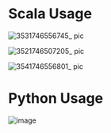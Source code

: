 
# Scala Usage
![3531746556745_ pic](https://github.com/user-attachments/assets/3a2c99be-8624-4466-91f1-6ba7215b867d)


![3521746507205_ pic](https://github.com/user-attachments/assets/6161e2b0-f9d7-454c-821f-de4427a1cc43)


![3541746556801_ pic](https://github.com/user-attachments/assets/67d9476d-3790-4a9e-bd4d-0f15b7f9e36c)


# Python Usage
![image](https://github.com/user-attachments/assets/9ee44d9e-e73f-43bd-aa69-1a33c3cecaa5)

